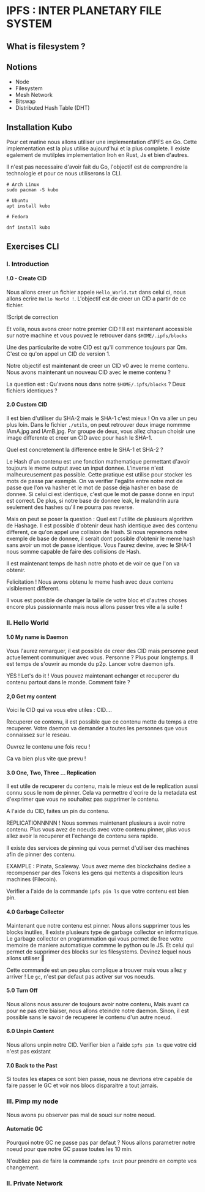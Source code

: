 # IPFS : INTER PLANETARY FILE SYSTEM

## What is filesystem ?

## Notions
* Node
* Filesystem
* Mesh Network
* Bitswap
* Distributed Hash Table (DHT)

## Installation Kubo

Pour cet matine nous allons utiliser une implementation d'IPFS en Go.
Cette implementation est la plus utilise aujourd'hui et la plus complete.
Il existe egalement de mutilples implementation Iroh en Rust, Js et bien d'autres.

Il n'est pas necessaire d'avoir fait du Go, l'objectif est de comprendre la technologie et pour ce nous utiliserons la CLI.

```shell
# Arch Linux
sudo pacman -S kubo

# Ubuntu
apt install kubo

# Fedora

dnf install kubo
```

## Exercises CLI

### I. Introduction

#### !.0 - Create CID

Nous allons creer un fichier appele `Hello_World.txt` dans celui ci, nous allons ecrire `Hello World !`.
L'objectif est de creer un CID a partir de ce fichier.

!Script de correction

Et voila, nous avons creer notre premier CID !
Il est maintenant accessible sur notre machine et vous pouvez le retrouver dans `$HOME/.ipfs/blocks`

Une des particularite de votre CID est qu'il commence toujours par Qm. C'est ce qu'on appel un CID de version 1.

Notre objectif est maintenant de creer un CID v0 avec le meme contenu.
Nous avons maintenant un nouveau CID avec le meme contenu ?

La question est : Qu'avons nous dans notre `$HOME/.ipfs/blocks` ? Deux fichiers identiques ?

#### 2.0 Custom CID

Il est bien d'utiliser du SHA-2 mais le SHA-1 c'est mieux !
On va aller un peu plus loin. Dans le fichier `./utils`, on peut retrouver deux image nommme IAmA.jpg and IAmB.jpg.
Par groupe de deux, vous allez chacun choisir une image differente et creer un CID avec pour hash le SHA-1.

Quel est concretement la difference entre le SHA-1 et SHA-2 ?

Le Hash d'un contenu est une fonction mathematique permettant d'avoir toujours le meme output avec un input donnee.
L'inverse n'est malheureusement pas possible. Cette pratique est utilise pour stocker les mots de passe par exemple.
On va verifier l'egalite entre notre mot de passe que l'on va hasher et le mot de passe deja hasher en base de donnee.
Si celui ci est identique, c'est que  le mot de passe donne en input est correct.
De plus, si notre base de donnee leak, le malandrin aura seulement des hashes qu'il ne pourra pas reverse.

Mais on peut se poser la question : Quel est l'utilite de plusieurs algorithm de Hashage.
Il est possible d'obtenir deux hash identique avec des contenu different, ce qu'on appel une collision de Hash.
Si nous reprenons notre exemple de base de donnee, il serait dont possible d'obtenir le meme hash sans avoir un mot de passe identique.
Vous l'aurez devine, avec le SHA-1 nous somme capable de faire des collisions de Hash.

Il est maintenant temps de hash notre photo et de voir ce que l'on va obtenir.

Felicitation ! Nous avons obtenu le meme hash avec deux contenu visiblement different.

Il vous est possible de changer la taille de votre bloc et d'autres choses encore plus passionnante mais nous allons passer tres vite a la suite !

### II. Hello World

#### 1.0 My name is Daemon

Vous l'aurez remarquer, il est possible de creer des CID mais personne peut actuellement communiquer avec vous.
Personne ? Plus pour longtemps. Il est temps de s'ouvrir au monde du p2p.
Lancer votre daemon ipfs.

YES ! Let's do it !
Vous pouvez maintenant echanger et recuperer du contenu partout dans le monde. Comment faire ?

#### 2,0 Get my content

Voici le CID qui va vous etre utiles : CID....

Recuperer ce contenu, il est possible que ce contenu mette du temps a etre recuperer. Votre daemon va demander a toutes les personnes que vous connaissez sur le reseau.

Ouvrez le contenu une fois recu !

Ca va bien plus vite que prevu !

#### 3.0 One, Two, Three ... Replication

Il est utile de recuperer du contenu, mais le mieux est de le replication aussi connu sous le nom de pinner.
Cela va permettre d'ecrire de la metadata est d'exprimer que vous ne souhaitez pas supprimer le contenu.

A l'aide du CID, faites un pin du contenu.

REPLICATIONNNNN ! Nous sommes maintenant plusieurs a avoir notre contenu.
Plus vous avez de noeuds avec votre contenu pinner, plus vous allez avoir la recuperer et l'echange de contenu sera rapide.

Il existe des services de pinning qui vous permet d'utiliser des machines afin de pinner des contenu.

EXAMPLE : Pinata, Scaleway. Vous avez meme des blockchains dediee a recompenser par des Tokens les gens qui mettents a 
disposition leurs machines (Filecoin).

Verifier a l'aide de la commande `ipfs pin ls` que votre contenu est bien pin.

#### 4.0 Garbage Collector

Maintenant que notre contenu est pinner. Nous allons supprimer tous les blocks inutiles,
Il existe plusieurs type de garbage collector en informatique.
Le garbage collector en programmation qui vous permet de free votre memoire de maniere automatique commme le python ou le JS.
Et celui qui permet de supprimer des blocks sur les filesystems.
Devinez lequel nous allons utiliser :eyes:

Cette commande est un peu plus complique a trouver mais vous allez y arriver !
Le `gc`, n'est par defaut pas activer sur vos noeuds.

#### 5.0 Turn Off

Nous allons nous assurer de toujours avoir notre contenu, Mais avant ca pour ne pas etre biaiser, nous allons eteindre notre daemon.
Sinon, il est possible sans le savoir de recuperer le contenu d'un autre noeud.

#### 6.0 Unpin Content

Nous allons unpin notre CID.
Verifier bien a l'aide `ipfs pin ls` que votre cid n'est pas existant


#### 7.0 Back to the Past

Si toutes les etapes ce sont bien passe, nous ne devrions etre capable de faire passer le GC et voir nos blocs disparaitre a tout jamais.

### III. Pimp my node

Nous avons pu observer pas mal de souci sur notre neoud.

#### Automatic GC

Pourquoi notre GC ne passe pas par defaut ?
Nous allons parametrer notre noeud pour que notre GC passe toutes les 10 min.

N'oubliez pas de faire la commande `ipfs init` pour prendre en compte vos changement.

### II. Private Network

####


